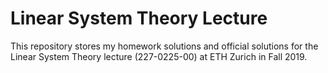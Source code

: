 # Linear System Theory Lecture

This repository stores my homework solutions and official solutions for the Linear System Theory lecture (227-0225-00) at ETH Zurich in Fall 2019.

